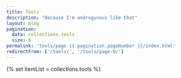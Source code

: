 ```yaml
---
title: Tools
description: "Because I'm androgynous like that"
layout: blog
pagination:
  data: collections.tools
  size: 6
permalink: 'tools/page-{{ pagination.pageNumber }}/index.html'
redirectFrom: ['/tools/', '/tools/page-0/']
---
```


{% set itemList = collections.tools %}